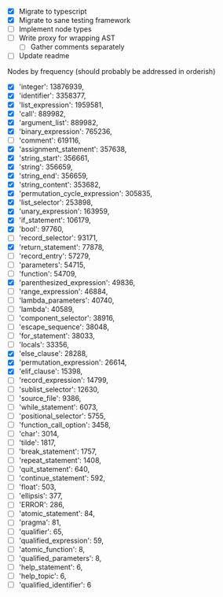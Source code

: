 - [x] Migrate to typescript
- [x] Migrate to sane testing framework
- [ ] Implement node types
- [ ] Write proxy for wrapping AST
  - [ ] Gather comments separately
- [ ] Update readme

Nodes by frequency (should probably be addressed in orderish)

- [x] 'integer': 13876939,
- [x] 'identifier': 3358377,
- [x] 'list_expression': 1959581,
- [x] 'call': 889982,
- [x] 'argument_list': 889982,
- [x] 'binary_expression': 765236,
- [ ] 'comment': 619116,
- [x] 'assignment_statement': 357638,
- [x] 'string_start': 356661,
- [x] 'string': 356659,
- [x] 'string_end': 356659,
- [x] 'string_content': 353682,
- [x] 'permutation_cycle_expression': 305835,
- [x] 'list_selector': 253898,
- [x] 'unary_expression': 163959,
- [x] 'if_statement': 106179,
- [x] 'bool': 97760,
- [ ] 'record_selector': 93171,
- [x] 'return_statement': 77878,
- [ ] 'record_entry': 57279,
- [ ] 'parameters': 54715,
- [ ] 'function': 54709,
- [x] 'parenthesized_expression': 49836,
- [ ] 'range_expression': 46884,
- [ ] 'lambda_parameters': 40740,
- [ ] 'lambda': 40589,
- [ ] 'component_selector': 38916,
- [ ] 'escape_sequence': 38048,
- [ ] 'for_statement': 38033,
- [ ] 'locals': 33356,
- [x] 'else_clause': 28288,
- [x] 'permutation_expression': 26614,
- [x] 'elif_clause': 15398,
- [ ] 'record_expression': 14799,
- [ ] 'sublist_selector': 12630,
- [ ] 'source_file': 9386,
- [ ] 'while_statement': 6073,
- [ ] 'positional_selector': 5755,
- [ ] 'function_call_option': 3458,
- [ ] 'char': 3014,
- [ ] 'tilde': 1817,
- [ ] 'break_statement': 1757,
- [ ] 'repeat_statement': 1408,
- [ ] 'quit_statement': 640,
- [ ] 'continue_statement': 592,
- [ ] 'float': 503,
- [ ] 'ellipsis': 377,
- [ ] 'ERROR': 286,
- [ ] 'atomic_statement': 84,
- [ ] 'pragma': 81,
- [ ] 'qualifier': 65,
- [ ] 'qualified_expression': 59,
- [ ] 'atomic_function': 8,
- [ ] 'qualified_parameters': 8,
- [ ] 'help_statement': 6,
- [ ] 'help_topic': 6,
- [ ] 'qualified_identifier': 6
